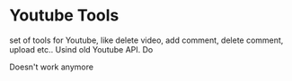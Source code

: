 # Youtube Tools

set of tools for Youtube, like delete video, add comment, delete comment, upload etc.. Usind old Youtube API. Do

Doesn't work anymore

